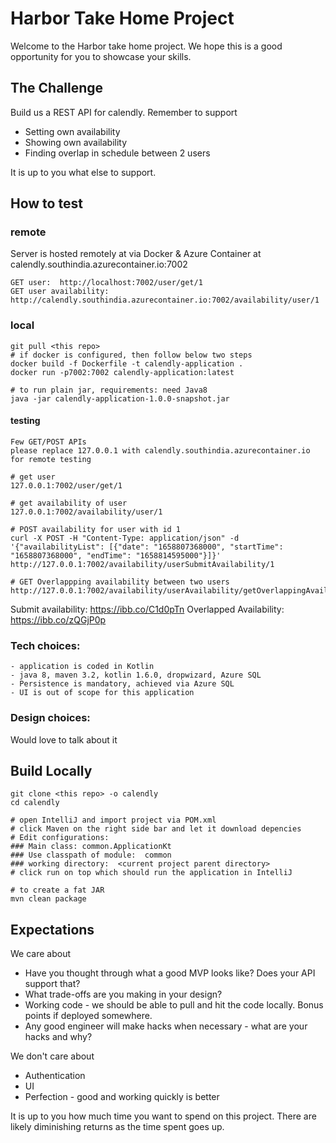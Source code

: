# Harbor Take Home Project

Welcome to the Harbor take home project. We hope this is a good opportunity for you to showcase your skills.

## The Challenge

Build us a REST API for calendly. Remember to support

- Setting own availability
- Showing own availability
- Finding overlap in schedule between 2 users

It is up to you what else to support.



## How to test

### remote
Server is hosted remotely at via Docker & Azure Container at calendly.southindia.azurecontainer.io:7002
```
GET user:  http://localhost:7002/user/get/1
GET user availability:  http://calendly.southindia.azurecontainer.io:7002/availability/user/1
```
### local
```
git pull <this repo>
# if docker is configured, then follow below two steps
docker build -f Dockerfile -t calendly-application . 
docker run -p7002:7002 calendly-application:latest  

# to run plain jar, requirements: need Java8
java -jar calendly-application-1.0.0-snapshot.jar
```

#### testing
```
Few GET/POST APIs  
please replace 127.0.0.1 with calendly.southindia.azurecontainer.io for remote testing

# get user 
127.0.0.1:7002/user/get/1

# get availability of user 
127.0.0.1:7002/availability/user/1

# POST availability for user with id 1
curl -X POST -H "Content-Type: application/json" -d  '{"availabilityList": [{"date": "1658807368000", "startTime": "1658807368000", "endTime": "1658814595000"}]}' http://127.0.0.1:7002/availability/userSubmitAvailability/1

# GET Overlappping availability between two users 
http://127.0.0.1:7002/availability/userAvailability/getOverlappingAvailability/user1/1/userId2/2
```

Submit availability:  https://ibb.co/C1d0pTn
Overlapped Availability: https://ibb.co/zQGjP0p


### Tech choices:
```
- application is coded in Kotlin 
- java 8, maven 3.2, kotlin 1.6.0, dropwizard, Azure SQL
- Persistence is mandatory, achieved via Azure SQL 
- UI is out of scope for this application
```

### Design choices:

Would love to talk about it


## Build Locally
```
git clone <this repo> -o calendly
cd calendly 

# open IntelliJ and import project via POM.xml 
# click Maven on the right side bar and let it download depencies
# Edit configurations:  
### Main class: common.ApplicationKt
### Use classpath of module:  common 
### working directory:  <current project parent directory>
# click run on top which should run the application in IntelliJ 

# to create a fat JAR
mvn clean package
```


## Expectations

We care about

- Have you thought through what a good MVP looks like? Does your API support that?
- What trade-offs are you making in your design?
- Working code - we should be able to pull and hit the code locally. Bonus points if deployed somewhere.
- Any good engineer will make hacks when necessary - what are your hacks and why?

We don't care about

- Authentication
- UI
- Perfection - good and working quickly is better

It is up to you how much time you want to spend on this project. There are likely diminishing returns as the time spent goes up.

